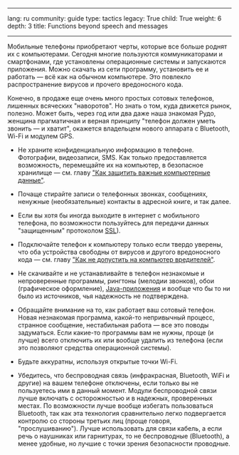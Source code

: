 

---

lang: ru
community: guide
type: tactics
legacy: True
child: True
weight: 6
depth: 3
title: Functions beyond speech and messages

---

Мобильные телефоны приобретают черты, которые все больше роднят их с компьютерами. Сегодня многие пользуются коммуникаторами и смартфонами, где установлены операционные системы и запускаются приложения. Можно скачать из сети программу, установить ее и работать — всё как на обычном компьютере. Это повлекло распространение вирусов и прочего вредоносного кода.

Конечно, в продаже еще очень много простых сотовых телефонов, лишенных всяческих "наворотов". Но знать о том, куда движется рынок, полезно. Может быть, через год или два даже наша знакомая Рудо, женщина прагматичная и верная принципу "телефон должен уметь звонить — и хватит", окажется владельцем нового аппарата с Bluetooth, Wi-Fi и модулем GPS. 

* Не храните конфиденциальную информацию в телефоне. Фотографии, видеозаписи, SMS. Как только предоставляется возможность, перемещайте их на компьютер, в безопасное хранилище — см. главу ["Как защитить важные компьютерные данные"](/ru/chapter-4).

* Почаще стирайте записи о телефонных звонках, сообщениях, ненужные (необязательные) контакты в адресной книге, и так далее.

* Если вы хотя бы иногда выходите в интернет с мобильного телефона, по возможности пользуйтесь для передачи данных "защищенным" протоколом [SSL](/ru/glossary#SSL)).

* Подключайте телефон к компьютеру только если твердо уверены, что оба устройства свободны от вирусов и другого вредоносного кода — см. главу ["Как не допустить на компьютер вредителей"](/en/chapter-1).

* Не скачивайте и не устанавливайте в телефон незнакомые и непроверенные программы, рингтоны (мелодии звонков), обои (графическое оформление), [Java-приложения](/ru/glossary#Java) и вообще что бы то ни было из источников, чья надежность не подтверждена.

* Обращайте внимание на то, как работает ваш сотовый телефон. Новая незнакомая программа, какой-то непривычный процесс, странное сообщение, нестабильная работа — все это поводы задуматься. Если какие-то программы вам не нужны, проще (и лучше) всего отключить их или вообще удалить из телефона (если это позволяют средства операционной системы).

* Будьте аккуратны, используя открытые точки Wi-Fi.

* Убедитесь, что беспроводная связь (инфракрасная, Bluetooth, WiFi и другие) на вашем телефоне отключены, если только вы не пользуетесь ими в данный момент. Модули беспроводной связи лучше включать с осторожностью и в надежных, проверенных местах. По возможности лучше вообще избегать пользоваться Bluetooth, так как эта технология сравнительно легко подвергается контролю со стороны третьих лиц (проще говоря, "прослушиванию"). Лучше использовать для связи кабель, а если речь о наушниках или гарнитурах, то не беспроводные (Bluetooth), а менее удобные, но лучшие с точки зрения безопасности проводные. 


